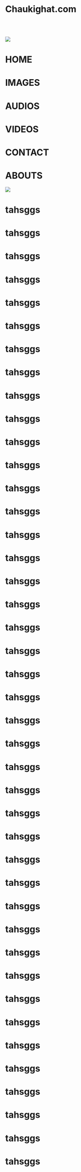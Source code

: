 <html>
<head>
	<meta content='user-scalable=0' name='viewport' />
    <link href="styles.css" rel="stylesheet">
 </head>
    <body>
	<div id="a">
	<h1 id="h11">Chaukighat.com</h1>
	</div>
	<div id="b" onclick="a();b();c();d();e();f()">
	  <div id="c"></div>
	  <div id="c"></div>
	  <div id="c"></div>
	</div>
	<div id="d">
	<img id="img1" src="http://www.nepal.at/gfx/flagofnepal-right_v2.gif">
	</div>
	<h1 onclick="a1()"id="manu1" style="transition:300ms;">HOME</h1>
	<h1 onclick="a1()"id="manu2" style="transition:400ms;">IMAGES</h1>
	<h1 onclick="a1()"id="manu3" style="transition:500ms;">AUDIOS</h1>
	<h1 onclick="a1()"id="manu4" style="transition:600ms;">VIDEOS</h1>
	<h1 onclick="a1()"id="manu5" style="transition:700ms;">CONTACT</h1>
	<h1 onclick="a1()"id="manu6" style="transition:800ms;">ABOUTS</h1>
	<img src="2017-06-03-22-45-42-567.jpg">
	<h1>tahsggs</h1>
	<h1>tahsggs</h1>
	<h1>tahsggs</h1>
	<h1>tahsggs</h1>
	<h1>tahsggs</h1>
	<h1>tahsggs</h1>
	<h1>tahsggs</h1>
	<h1>tahsggs</h1>
	<h1>tahsggs</h1>
	<h1>tahsggs</h1>
	<h1>tahsggs</h1>
	<h1>tahsggs</h1>
	<h1>tahsggs</h1>
	<h1>tahsggs</h1>
	<h1>tahsggs</h1>
	<h1>tahsggs</h1>
	<h1>tahsggs</h1>
	<h1>tahsggs</h1>
	<h1>tahsggs</h1>
	<h1>tahsggs</h1>
	<h1>tahsggs</h1>
	<h1>tahsggs</h1>
	<h1>tahsggs</h1>
	<h1>tahsggs</h1>
	<h1>tahsggs</h1>
	<h1>tahsggs</h1>
	<h1>tahsggs</h1>
	<h1>tahsggs</h1>
	<h1>tahsggs</h1>
	<h1>tahsggs</h1>
	<h1>tahsggs</h1>
	<h1>tahsggs</h1>
	<h1>tahsggs</h1>
	<h1>tahsggs</h1>
	<h1>tahsggs</h1>
	<h1>tahsggs</h1>
	<h1>tahsggs</h1>
	<h1>tahsggs</h1>
	<h1>tahsggs</h1>
	<h1>tahsggs</h1>
	<h1>tahsggs</h1>
	<h1>tahsggs</h1>
	<script src="scripts.js"></script>
  </body>
</html>
